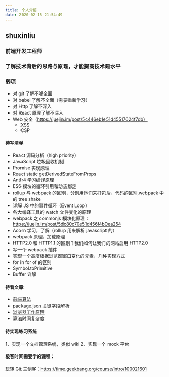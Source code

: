 ```yaml
---
title: 个人介绍
date: 2020-02-15 21:54:49
---
```


## shuxinliu

### 前端开发工程师

### 了解技术背后的思路与原理，才能提高技术是水平

### 弱项

- 对 git 了解不够全面
- 对 babel 了解不全面（需要重新学习）
- 对 Http 了解不深入
- 对 React 原理了解不深入
- Web 安全（https://juejin.im/post/5c446eb1e51d45517624f7db）
  - XSS
  - CSP

#### 待写清单

- React 源码分析（high priority）
- JavaScript 垃圾回收机制
- Promise 实现原理
- React static getDerivedStateFromProps
- Antlr4 学习编译原理
- ES6 模块的循环引用和动态绑定
- rollup 与 webpack 的区别，分别用他们来打包后，代码的区别,webpack 中的 tree shake
- 详解 JS 中的事件循环（Event Loop）
- 各大编译工具的 watch 文件变化的原理
- webpack 之 commonjs 模块化原理：https://juejin.im/post/5dc80c70e51d456f4b0ea254
- Acorn 学习，了解（rollup 用来解析 javascript 的）
- webpack 原理，加载原理
- HTTP2.0 和 HTTP1.1 的区别？我们如何让我们的网站启用 HTTP2.0
- 写一个 webpack 插件
- 实现一个高度根据浏览器窗口变化的元素，几种实现方式
- for in for of 的区别
- Symbol.toPrimitive
- Buffer 详解

#### 待看文章

- [前端算法](https://juejin.im/post/5f05087cf265da22d466f60f?utm_source=gold_browser_extension#heading-11)
- [package.json 关键字段解析](https://github.com/SunshowerC/blog/issues/8)
- [浏览器工作原理](https://juejin.im/post/5f05d12a5188252e8406e37b?utm_source=gold_browser_extension)
- [算法时间复杂度](https://www.cnblogs.com/jack1995/p/12152833.html)

#### 待实现练习系统

1、实现一个文档管理系统，类似 wiki
2、实现一个 mock 平台

#### 极客时间需要学的课程：

玩转 Git 三剑客：https://time.geekbang.org/course/intro/100021601
